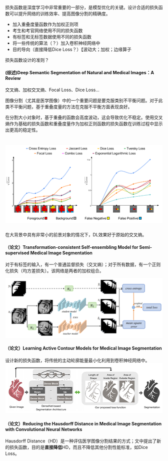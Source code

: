 损失函数是深度学习中非常重要的一部分，是模型优化的关键。设计合适的损失函数可以提升网络的训练效率、提高图像分割的精确度。

- 加入重叠度量函数作为加权正则项
- 考生和考官网络使用不同的损失函数
- 有标签和无标签数据使用不同的损失函数
- 将一些传统的算法（？）加入卷积神经网络中
- 目的导向（直接降低Dice Loss？）【波动大；加权；边缘算子



损失函数设计的准则？

#### **(综述)Deep Semantic Segmentation of Natural and Medical Images：A Review**

交叉熵、加权交叉熵、Focal Loss、Dice Loss...

图像分割（尤其是医学图像）中的一个重要问题是要克服类别不平衡问题。对于此类不平衡问题，基于重叠度量的方法在克服不平衡方面表现良好。

在分割大小对象时，基于重叠的函数会高度波动，这会导致优化不稳定。使用交叉熵作为基础的损失函数和重叠度量作为加权正则函数的损失函数在训练过程中显示出更高的稳定性。

![损失函数_3](TyporaImg/损失函数_3.png)
=======
在大背景中具有非常小的前景对象的情况下，DL效果好于原始的交叉熵。



#### **（论文）Transformation-consistent Self-ensembling Model for Semi-supervised Medical Image Segmentation**

对于有标签的输入，有一个普通监督损失（交叉熵）；对于所有数据，有一个正则化损失（均方差损失）。该网络是两者的加权组合。

![损失函数_1](TyporaImg\损失函数_1.png)
#### **（论文）Learning Active Contour Models for Medical Image Segmentation**

设计新的损失函数，将传统的主动轮廓能量最小化利用到卷积神经网络中。![损失函数_2](TyporaImg\损失函数_2.png)





#### **（论文）Reducing the Hausdorff Distance in Medical Image Segmentation with Convolutional Neural Networks**

Hausdorff Distance（HD）是一种评估医学图像分割结果的方式；文中提出了新的损失函数，目的是**直接降低**HD，而且不降低其他分割性能标准，如Dice Loss。